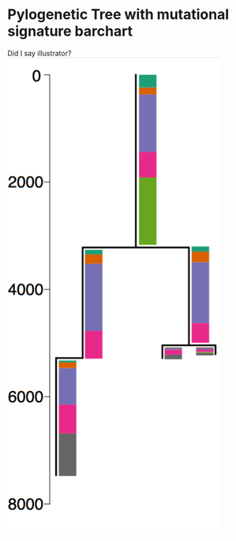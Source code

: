 # Pylogenetic Tree with mutational signature barchart
Did I say illustrator?
![alt_text](https://github.com/vyellapa/tree_w_sigbar/blob/master/tree.png)

